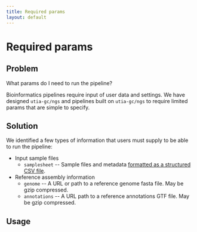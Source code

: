 ```yaml
---
title: Required params
layout: default
---
```


# Required params

## Problem

What params do I need to run the pipeline?

Bioinformatics pipelines require input of user data and settings.
We have designed `utia-gc/ngs` and pipelines built on `utia-gc/ngs` to require limited params that are simple to specify.

## Solution

We identified a few types of information that users must supply to be able to run the pipeline:

* Input sample files
  * `samplesheet` -- Sample files and metadata [formatted as a structured CSV file](https://github.com/utia-gc/ngs/wiki/Samplesheet-format).
* Reference assembly information
  * `genome` -- A URL or path to a reference genome fasta file. May be gzip compressed.
  * `annotations` -- A URL path to a reference annotations GTF file. May be gzip compressed.

## Usage

